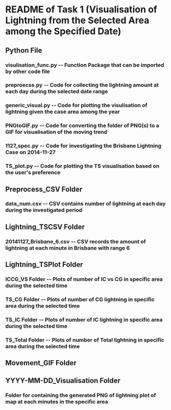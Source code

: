 # README of Task 1 (Visualisation of Lightning from the Selected Area among the Specified Date)

## Python File
### visulisation_func.py -- Function Package that can be imported by other code file
### preproecss.py -- Code for collecting the lightning amount at each day during the selected date range
### generic_visual.py -- Code for plotting the visulisation of lightning given the case area among the year
### PNGtoGIF.py -- Code for converting the folder of PNG(s) to a GIF for visualisation of the moving trend
### 1127_spec.py -- Code for investigating the Brisbane Lightning Case on 2014-11-27
### TS_plot.py -- Code for plotting the TS visualisation based on the user's preference

## Preprocess_CSV Folder
### data_num.csv -- CSV contains number of lightning at each day during the investigated period

## Lightning_TSCSV Folder
### 20141127_Brisbane_6.csv -- CSV records the amount of lightning at each minute in Brisbane with range 6

## Lightning_TSPlot Folder
### ICCG_VS Folder -- Plots of number of IC vs CG in specific area during the selected time
### TS_CG Folder -- Plots of number of CG lightning in specific area during the selected time
### TS_IC Folder -- Plots of number of IC lightning in specific area during the selected time
### TS_Total Folder -- Plots of number of Total lightning in specific area during the selected time

## Movement_GIF Folder
### 

## YYYY-MM-DD_Visualisation Folder
### Folder for containing the generated PNG of lightning plot of map at each minutes in the specific area